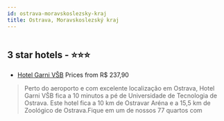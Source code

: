 ```yaml
---
id: ostrava-moravskoslezsky-kraj
title: Ostrava, Moravskoslezský kraj
---
```


<center><img src="https://i.travelapi.com/hotels/74000000/73670000/73667300/73667223/e08a1031_z.jpg" alt="" /></center>


##  3 star hotels - ⭐️⭐️⭐️

-    [Hotel Garni VŠB](https://www.hurb.com/br/aud/https://www.hurb.com/br/hotels/ostrava/hotel-garni-vsb-HT-W6YH?cmp=18055) Prices from R$ 237,90
   > Perto do aeroporto e com excelente localização em Ostrava, Hotel Garni VŠB fica a 10 minutos a pé de Universidade de Tecnologia de Ostrava.  Este hotel fica a 10 km de Ostravar Aréna e a 15,5 km de Zoológico de Ostrava.Fique em um de nossos 77 quartos com
